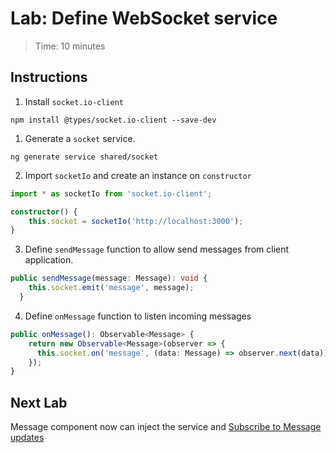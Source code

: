 # Lab: Define WebSocket service

> Time: 10 minutes

## Instructions

1. Install `socket.io-client`
```console
npm install @types/socket.io-client --save-dev
```

1. Generate a `socket` service.
```console
ng generate service shared/socket
```

2. Import `socketIo` and create an instance on `constructor`
```ts
import * as socketIo from 'socket.io-client';
```

```ts
constructor() {
    this.socket = socketIo('http://localhost:3000');
}
```

3. Define `sendMessage` function to allow send messages from client application.
```ts
public sendMessage(message: Message): void {
    this.socket.emit('message', message);
  }
```

4. Define `onMessage` function to listen incoming messages
```ts
public onMessage(): Observable<Message> {
    return new Observable<Message>(observer => {
      this.socket.on('message', (data: Message) => observer.next(data));
    });
}
```

## Next Lab
Message component now can inject the service and [Subscribe to Message updates](lab-03.md)